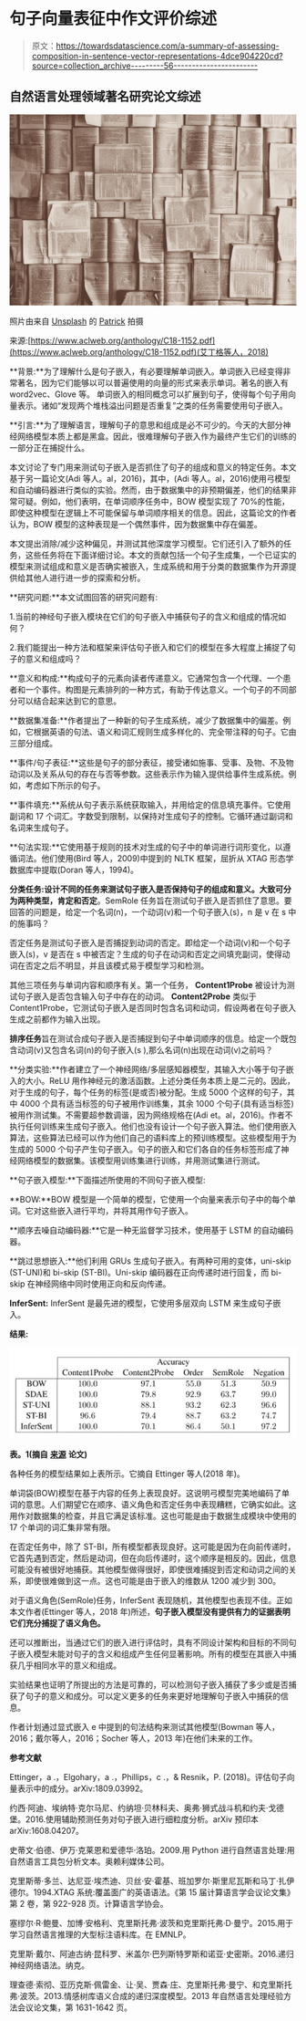 # 句子向量表征中作文评价综述

> 原文：<https://towardsdatascience.com/a-summary-of-assessing-composition-in-sentence-vector-representations-4dce904220cd?source=collection_archive---------56----------------------->

## 自然语言处理领域著名研究论文综述

![](img/838b9f8b20ed56886e97e3c2daa422f3.png)

照片由来自 [Unsplash](https://unsplash.com/photos/Oaqk7qqNh_c) 的 [Patrick](https://unsplash.com/@impatrickt) 拍摄

来源:[https://www.aclweb.org/anthology/C18-1152.pdf](https://www.aclweb.org/anthology/C18-1152.pdf)(艾丁格等人，2018)

**背景:**为了理解什么是句子嵌入，有必要理解单词嵌入。单词嵌入已经变得非常著名，因为它们能够以可以普遍使用的向量的形式来表示单词。著名的嵌入有 word2vec、Glove 等。
单词嵌入的相同概念可以扩展到句子，使得每个句子用向量表示。诸如“发现两个堆栈溢出问题是否重复”之类的任务需要使用句子嵌入。

**引言:**为了理解语言，理解句子的意思和组成是必不可少的。今天的大部分神经网络模型本质上都是黑盒。因此，很难理解句子嵌入作为最终产生它们的训练的一部分正在捕捉什么。

本文讨论了专门用来测试句子嵌入是否抓住了句子的组成和意义的特定任务。本文基于另一篇论文(Adi 等人。al，2016)，其中，(Adi 等人。al，2016)使用弓模型和自动编码器进行类似的实验。然而，由于数据集中的非预期偏差，他们的结果非常可疑。例如，他们表明，在单词顺序任务中，BOW 模型实现了 70%的性能，即使这种模型在逻辑上不可能保留与单词顺序相关的信息。因此，这篇论文的作者认为，BOW 模型的这种表现是一个偶然事件，因为数据集中存在偏差。

本文提出消除/减少这种偏见，并测试其他深度学习模型。它们还引入了额外的任务，这些任务将在下面详细讨论。本文的贡献包括一个句子生成集，一个已证实的模型来测试组成和意义是否确实被嵌入，生成系统和用于分类的数据集作为开源提供给其他人进行进一步的探索和分析。

**研究问题:**本文试图回答的研究问题有:

1.当前的神经句子嵌入模块在它们的句子嵌入中捕获句子的含义和组成的情况如何？

2.我们能提出一种方法和框架来评估句子嵌入和它们的模型在多大程度上捕捉了句子的意义和组成吗？

**意义和构成:**构成句子的元素向读者传递意义。它通常包含一个代理、一个患者和一个事件。构图是元素排列的一种方式，有助于传达意义。一个句子的不同部分可以结合起来达到它的意思。

**数据集准备:**作者提出了一种新的句子生成系统，减少了数据集中的偏差。例如，它根据英语的句法、语义和词汇规则生成多样化的、完全带注释的句子。它由三部分组成。

**事件/句子表征:**这些是句子的部分表征，接受诸如施事、受事、及物、不及物动词以及关系从句的存在与否等参数。这些表示作为输入提供给事件生成系统。例如，考虑如下所示的句子。

**事件填充:**系统从句子表示系统获取输入，并用给定的信息填充事件。它使用副词和 17 个词汇。字数受到限制，以保持对生成句子的控制。它循环通过副词和名词来生成句子。

**句法实现:**它使用基于规则的技术对生成的句子中的单词进行词形变化，以遵循词法。他们使用(Bird 等人，2009)中提到的 NLTK 框架，屈折从 XTAG 形态学数据库中提取(Doran 等人，1994)。

**分类任务:**设计不同的任务来测试句子嵌入是否保持句子的组成和意义。大致可分为两种类型，**肯定**和**否定**。SemRole 任务旨在测试句子嵌入是否抓住了意思。要回答的问题是，给定一个名词(n)，一个动词(v)和一个句子嵌入(s)，n 是 v 在 s 中的施事吗？

否定任务是测试句子嵌入是否捕捉到动词的否定。即给定一个动词(v)和一个句子嵌入(s)，v 是否在 s 中被否定？生成的句子在动词和否定之间填充副词，使得动词在否定之后不明显，并且该模式易于模型学习和检测。

其他三项任务与单词内容和顺序有关。第一个任务， **Content1Probe** 被设计为测试句子嵌入是否包含输入句子中存在的动词。 **Content2Probe** 类似于 Content1Probe，它测试句子嵌入是否同时包含名词和动词，假设两者在句子嵌入生成之前都作为输入出现。

**排序任务**旨在测试合成句子嵌入是否捕捉到句子中单词顺序的信息。给定一个既包含动词(v)又包含名词(n)的句子嵌入(s ),那么名词(n)出现在动词(v)之前吗？

**分类实验:**作者建立了一个神经网络/多层感知器模型，其输入大小等于句子嵌入的大小。ReLU 用作神经元的激活函数。上述分类任务本质上是二元的。因此，对于生成的句子，每个任务的标签(是或否)被分配。生成 5000 个这样的句子，其中 4000 个具有适当标签的句子被用作训练集，其余 1000 个句子(具有适当标签)被用作测试集。不需要超参数调谐，因为网络规格在(Adi et。al，2016)。作者不执行任何训练来生成句子嵌入。他们也没有设计一个句子嵌入算法。他们使用嵌入算法，这些算法已经可以作为他们自己的语料库上的预训练模型。这些模型用于为生成的 5000 个句子产生句子嵌入。句子的嵌入和它们各自的任务标签形成了神经网络模型的数据集。该模型用训练集进行训练，并用测试集进行测试。

**句子嵌入模型:**下面描述所使用的不同句子嵌入模型:

**BOW:**BOW 模型是一个简单的模型，它使用一个向量来表示句子中的每个单词。它对这些嵌入进行平均，并将其用作句子嵌入。

**顺序去噪自动编码器:**它是一种无监督学习技术，使用基于 LSTM 的自动编码器。

**跳过思想嵌入:**他们利用 GRUs 生成句子嵌入。有两种可用的变体，uni-skip (ST-UNI)和 bi-skip (ST-BI)。Uni-skip 编码器在正向传递时进行回复，而 bi-skip 在神经网络中同时使用正向和反向传递。

**InferSent:** InferSent 是最先进的模型，它使用多层双向 LSTM 来生成句子嵌入。

**结果:**

![](img/5f054aeea2702f4ce8c8f31abd89734f.png)

**表。1(摘自** [**来源**](https://www.aclweb.org/anthology/C18-1152.pdf) **论文)**

各种任务的模型结果如上表所示。它摘自 Ettinger 等人(2018 年)。

单词袋(BOW)模型在基于内容的任务上表现良好。这说明弓模型完美地编码了单词的意思。人们期望它在顺序、语义角色和否定任务中表现糟糕，它确实如此。这用作对数据集的检查，并且它满足该标准。这也可能是由于数据生成模块中使用的 17 个单词的词汇集非常有限。

在否定任务中，除了 ST-BI，所有模型都表现良好。这可能是因为在向前传递时，它首先遇到否定，然后是动词，但在向后传递时，这个顺序是相反的。因此，信息可能没有被很好地捕获。其他模型做得很好，即使很难捕捉到否定和动词之间的关系，即使很难做到这一点。这也可能是由于嵌入的维数从 1200 减少到 300。

对于语义角色(SemRole)任务，InferSent 表现随机，其他模型也表现不佳。正如本文作者(Ettinger 等人，2018 年)所述，**句子嵌入模型没有提供有力的证据表明它们充分捕捉了语义角色。**

还可以推断出，当通过它们的嵌入进行评估时，具有不同设计架构和目标的不同句子嵌入模型未能对句子的含义和组成产生任何显著影响。所有的模型在其嵌入中捕获几乎相同水平的意义和组成。

实验结果也证明了所提出的方法是可靠的，可以检测句子嵌入捕获了多少或是否捕获了句子的意义和成分。可以定义更多的任务来更好地理解句子嵌入中捕获的信息。

作者计划通过显式嵌入 e 中提到的句法结构来测试其他模型(Bowman 等人，2016；戴尔等人，2016；Socher 等人，2013 年)在他们未来的工作。

**参考文献**

Ettinger，a .，Elgohary，a .，Phillips，c .，& Resnik，P. (2018)。评估句子向量表示中的成分。arXiv:1809.03992。

约西·阿迪、埃纳特·克尔马尼、约纳坦·贝林科夫、奥弗·狮式战斗机和约夫·戈德堡。2016.使用辅助预测任务对句子嵌入进行细粒度分析。arXiv 预印本 arXiv:1608.04207。

史蒂文·伯德、伊万·克莱恩和爱德华·洛珀。2009.用 Python 进行自然语言处理:用自然语言工具包分析文本。奥赖利媒体公司。

克里斯蒂·多兰、达尼亚·埃杰迪、贝丝·安·霍基、班加罗尔·斯里尼瓦斯和马丁·扎伊德尔。1994.XTAG 系统:覆盖面广的英语语法。《第 15 届计算语言学会议论文集》第 2 卷，第 922-928 页。计算语言学协会。

塞缪尔·R·鲍曼、加博·安格利、克里斯托弗·波茨和克里斯托弗·D·曼宁。2015.用于学习自然语言推理的大型标注语料库。在 EMNLP。

克里斯·戴尔、阿迪古纳·昆科罗、米盖尔·巴列斯特罗斯和诺亚·史密斯。2016.递归神经网络语法。纳克。

理查德·索彻、亚历克斯·佩雷金、让·吴、贾森·庄、克里斯托弗·曼宁、和克里斯托弗·波茨。2013.情感树库语义合成的递归深度模型。2013 年自然语言处理经验方法会议论文集，第 1631-1642 页。